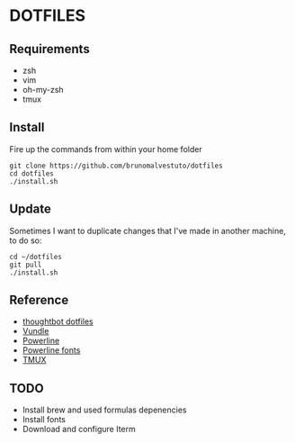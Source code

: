 # DOTFILES

## Requirements

* zsh
* vim
* oh-my-zsh
* tmux


## Install

Fire up the commands from within your home folder

    git clone https://github.com/brunomalvestuto/dotfiles
    cd dotfiles
    ./install.sh

## Update

Sometimes I want to duplicate changes that I've made in another machine, to do so:

    cd ~/dotfiles
    git pull
    ./install.sh

## Reference

* [thoughtbot dotfiles](https://github.com/thoughtbot/dotfile)
* [Vundle](https://github.com/gmarik/vundle.git)
* [Powerline](https://github.com/Lokaltog/powerline)
* [Powerline fonts](https://github.com/Lokaltog/powerline-fonts)
* [TMUX](http://tmux.sourceforge.net/)

## TODO

* Install brew and used formulas depenencies
* Install fonts
* Download and configure Iterm
